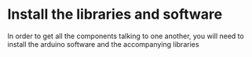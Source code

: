 # Install the libraries and software

In order to get all the components talking to one another, you will need to install the arduino software and the accompanying libraries